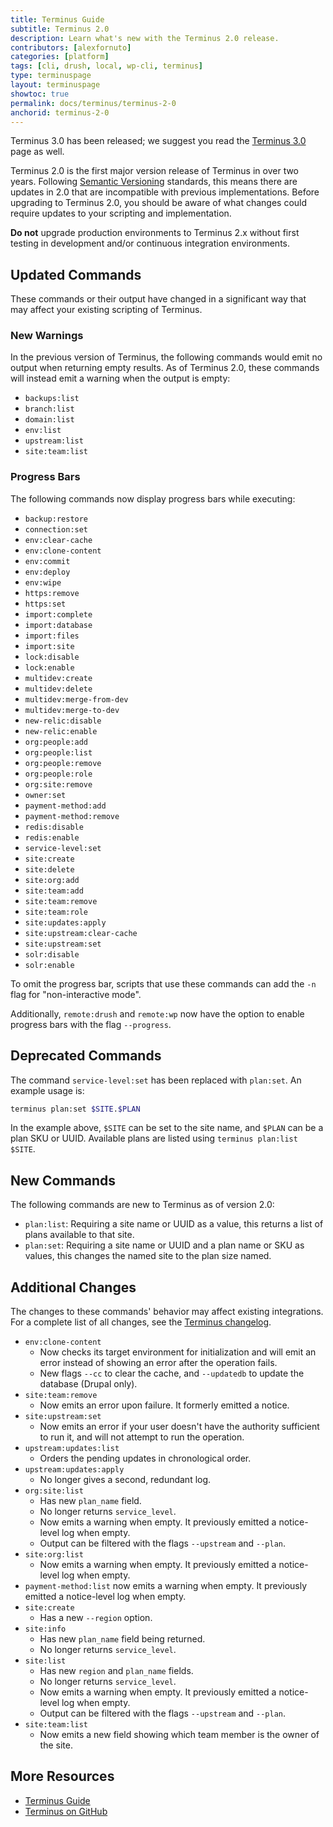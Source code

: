 ```yaml
---
title: Terminus Guide
subtitle: Terminus 2.0
description: Learn what's new with the Terminus 2.0 release.
contributors: [alexfornuto]
categories: [platform]
tags: [cli, drush, local, wp-cli, terminus]
type: terminuspage
layout: terminuspage
showtoc: true
permalink: docs/terminus/terminus-2-0
anchorid: terminus-2-0
---
```


<Alert title="Note" type="info" >

Terminus 3.0 has been released; we suggest you read the [Terminus 3.0](/terminus/terminus-3-0) page as well.

</Alert>

Terminus 2.0 is the first major version release of Terminus in over two years. Following [Semantic Versioning](https://semver.org/) standards, this means there are updates in 2.0 that are incompatible with previous implementations. Before upgrading to Terminus 2.0, you should be aware of what changes could require updates to your scripting and implementation.

<Alert title="Warning" type="danger">

**Do not** upgrade production environments to Terminus 2.x without first testing in development and/or continuous integration environments.

</Alert>

## Updated Commands

These commands or their output have changed in a significant way that may affect your existing scripting of Terminus.

### New Warnings

In the previous version of Terminus, the following commands would emit no output when returning empty results. As of Terminus 2.0, these commands will instead emit a warning when the output is empty:

 - `backups:list`
 - `branch:list`
 - `domain:list`
 - `env:list`
 - `upstream:list`
 - `site:team:list`

### Progress Bars

The following commands now display progress bars while executing:

 - `backup:restore`
 - `connection:set`
 - `env:clear-cache`
 - `env:clone-content`
 - `env:commit`
 - `env:deploy`
 - `env:wipe`
 - `https:remove`
 - `https:set`
 - `import:complete`
 - `import:database`
 - `import:files`
 - `import:site`
 - `lock:disable`
 - `lock:enable`
 - `multidev:create`
 - `multidev:delete`
 - `multidev:merge-from-dev`
 - `multidev:merge-to-dev`
 - `new-relic:disable`
 - `new-relic:enable`
 - `org:people:add`
 - `org:people:list`
 - `org:people:remove`
 - `org:people:role `
 - `org:site:remove`
 - `owner:set`
 - `payment-method:add`
 - `payment-method:remove`
 - `redis:disable`
 - `redis:enable`
 - `service-level:set`
 - `site:create`
 - `site:delete`
 - `site:org:add`
 - `site:team:add`
 - `site:team:remove`
 - `site:team:role`
 - `site:updates:apply`
 - `site:upstream:clear-cache`
 - `site:upstream:set`
 - `solr:disable`
 - `solr:enable`

To omit the progress bar, scripts that use these commands can add the `-n` flag for "non-interactive mode".

Additionally, `remote:drush` and `remote:wp` now have the option to enable progress bars with the flag `--progress`.

## Deprecated Commands

The command `service-level:set` has been replaced with `plan:set`. An example usage is:

```bash
terminus plan:set $SITE.$PLAN
```

In the example above, `$SITE` can be set to the site name, and `$PLAN` can be a plan SKU or UUID. Available plans are listed using `terminus plan:list $SITE`.

## New Commands

The following commands are new to Terminus as of version 2.0:

 - `plan:list`: Requiring a site name or UUID as a value, this returns a list of plans available to that site.
 - `plan:set`: Requiring a site name or UUID and a plan name or SKU as values, this changes the named site to the plan size named.

## Additional Changes

The changes to these commands' behavior may affect existing integrations. For a complete list of all changes, see the [Terminus changelog](/terminus/updates/#changelog).

 - `env:clone-content`
   - Now checks its target environment for initialization and will emit an error instead of showing an error after the operation fails.
   - New flags `--cc` to clear the cache, and `--updatedb` to update the database (Drupal only).
 - `site:team:remove`
   - Now emits an error upon failure. It formerly emitted a notice.
 - `site:upstream:set`
   - Now emits an error if your user doesn't have the authority sufficient to run it, and will not attempt to run the operation.
 - `upstream:updates:list`
   - Orders the pending updates in chronological order.
 - `upstream:updates:apply`
   - No longer gives a second, redundant log.
 - `org:site:list`
   - Has new `plan_name` field.
   - No longer returns `service_level`.
   - Now emits a warning when empty. It previously emitted a notice-level log when empty.
   - Output can be filtered with the flags `--upstream` and `--plan`.
 - `site:org:list`
   - Now emits a warning when empty. It previously emitted a notice-level log when empty.
 - `payment-method:list` now emits a warning when empty. It previously emitted a notice-level log when empty.
 - `site:create`
   - Has a new `--region` option.
 - `site:info`
   - Has new `plan_name` field being returned.
   - No longer returns `service_level`.
 - `site:list`
   - Has new `region` and `plan_name` fields.
   - No longer returns `service_level`.
   - Now emits a warning when empty. It previously emitted a notice-level log when empty.
   - Output can be filtered with the flags `--upstream` and `--plan`.
 - `site:team:list`
   - Now emits a new field showing which team member is the owner of the site.

## More Resources

 - [Terminus Guide](/terminus)
 - [Terminus on GitHub](https://github.com/pantheon-systems/terminus)
